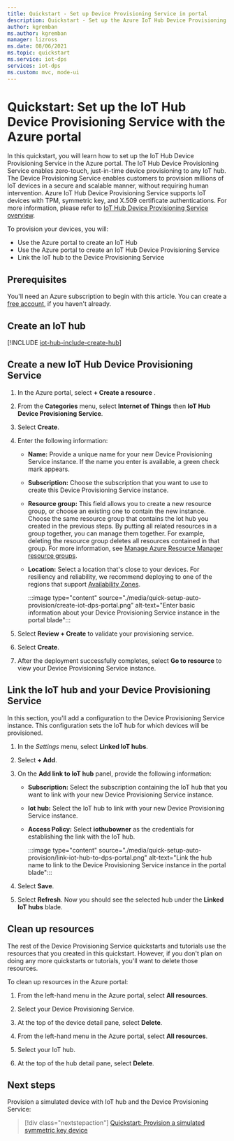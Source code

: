 ```yaml
---
title: Quickstart - Set up Device Provisioning Service in portal
description: Quickstart - Set up the Azure IoT Hub Device Provisioning Service (DPS) in the Microsoft Azure portal
author: kgremban
ms.author: kgremban
manager: lizross
ms.date: 08/06/2021
ms.topic: quickstart
ms.service: iot-dps
services: iot-dps
ms.custom: mvc, mode-ui
---
```


# Quickstart: Set up the IoT Hub Device Provisioning Service with the Azure portal

In this quickstart, you will learn how to set up the IoT Hub Device Provisioning Service in the Azure portal. The IoT Hub Device Provisioning Service enables zero-touch, just-in-time device provisioning to any IoT hub. The Device Provisioning Service enables customers to provision millions of IoT devices in a secure and scalable manner, without requiring human intervention. Azure IoT Hub Device Provisioning Service supports IoT devices with TPM, symmetric key, and X.509 certificate authentications. For more information, please refer to [IoT Hub Device Provisioning Service overview](about-iot-dps.md).

To provision your devices, you will:

* Use the Azure portal to create an IoT Hub
* Use the Azure portal to create an IoT Hub Device Provisioning Service
* Link the IoT hub to the Device Provisioning Service

## Prerequisites

You'll need an Azure subscription to begin with this article. You can create a [free account](https://azure.microsoft.com/free/?WT.mc_id=A261C142F), if you haven't already.

## Create an IoT hub

[!INCLUDE [iot-hub-include-create-hub](../../includes/iot-hub-include-create-hub.md)]

## Create a new IoT Hub Device Provisioning Service

1. In the Azure portal, select **+ Create a resource** .

2. From the **Categories** menu, select **Internet of Things** then **IoT Hub Device Provisioning Service**.

3. Select **Create**.

4. Enter the following information:

    * **Name:** Provide a unique name for your new Device Provisioning Service instance. If the name you enter is available, a green check mark appears.
    * **Subscription:** Choose the subscription that you want to use to create this Device Provisioning Service instance.
    * **Resource group:** This field allows you to create a new resource group, or choose an existing one to contain the new instance. Choose the same resource group that contains the Iot hub you created in the previous steps. By putting all related resources in a group together, you can manage them together. For example, deleting the resource group deletes all resources contained in that group. For more information, see [Manage Azure Resource Manager resource groups](../azure-resource-manager/management/manage-resource-groups-portal.md).
    * **Location:** Select a location that's close to your devices. For resiliency and reliability, we recommend deploying to one of the regions that support [Availability Zones](iot-dps-ha-dr.md).

        :::image type="content" source="./media/quick-setup-auto-provision/create-iot-dps-portal.png" alt-text="Enter basic information about your Device Provisioning Service instance in the portal blade":::

5. Select **Review + Create** to validate your provisioning service.

6. Select **Create**.

7. After the deployment successfully completes, select **Go to resource** to view your Device Provisioning Service instance.

## Link the IoT hub and your Device Provisioning Service

In this section, you'll add a configuration to the Device Provisioning Service instance. This configuration sets the IoT hub for which devices will be provisioned.

1. In the *Settings* menu, select **Linked IoT hubs**.

2. Select **+ Add**.

3. On the **Add link to IoT hub** panel, provide the following information: 

    * **Subscription:** Select the subscription containing the IoT hub that you want to link with your new Device Provisioning Service instance.
    * **Iot hub:** Select the IoT hub to link with your new Device Provisioning Service instance.
    * **Access Policy:** Select **iothubowner** as the credentials for establishing the link with the IoT hub.  

        :::image type="content" source="./media/quick-setup-auto-provision/link-iot-hub-to-dps-portal.png" alt-text="Link the hub name to link to the Device Provisioning Service instance in the portal blade"::: 

4. Select **Save**.

5. Select **Refresh**. Now you should see the selected hub under the **Linked IoT hubs** blade.

## Clean up resources

The rest of the Device Provisioning Service quickstarts and tutorials use the resources that you created in this quickstart. However, if you don't plan on doing any more quickstarts or tutorials, you'll want to delete those resources.

To clean up resources in the Azure portal:

1. From the left-hand menu in the Azure portal, select **All resources**.

2. Select your Device Provisioning Service.

3. At the top of the device detail pane, select **Delete**.  

4. From the left-hand menu in the Azure portal, select **All resources**.

5. Select your IoT hub.

6. At the top of the hub detail pane, select **Delete**.  

## Next steps

Provision a simulated device with IoT hub and the Device Provisioning Service:

> [!div class="nextstepaction"]
> [Quickstart: Provision a simulated symmetric key device](./quick-create-simulated-device-symm-key.md)
